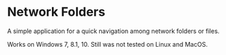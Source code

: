 # Network Folders

A simple application for a quick navigation among network folders or files.

Works on Windows 7, 8.1, 10. Still was not tested on Linux and MacOS.
